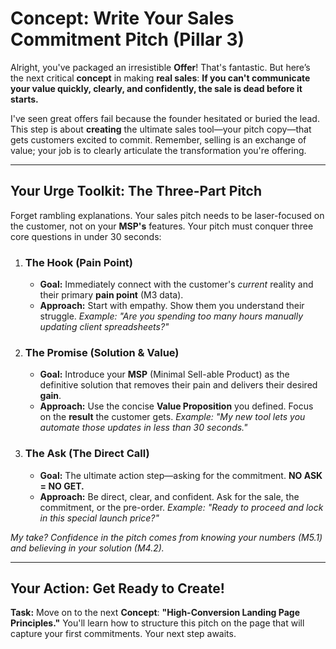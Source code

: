 # Concept: Write Your Sales Commitment Pitch (Pillar 3)

Alright, you've packaged an irresistible **Offer**! That's fantastic. But here’s the next critical **concept** in making **real sales**: **If you can't communicate your value quickly, clearly, and confidently, the sale is dead before it starts.**

I've seen great offers fail because the founder hesitated or buried the lead. This step is about **creating** the ultimate sales tool—your pitch copy—that gets customers excited to commit. Remember, selling is an exchange of value; your job is to clearly articulate the transformation you're offering.

---

## Your Urge Toolkit: The Three-Part Pitch

Forget rambling explanations. Your sales pitch needs to be laser-focused on the customer, not on your **MSP's** features. Your pitch must conquer three core questions in under 30 seconds:

1.  ### The Hook (Pain Point)

    * **Goal:** Immediately connect with the customer's *current* reality and their primary **pain point** (M3 data).
    * **Approach:** Start with empathy. Show them you understand their struggle. *Example: "Are you spending too many hours manually updating client spreadsheets?"*

2.  ### The Promise (Solution & Value)

    * **Goal:** Introduce your **MSP** (Minimal Sell-able Product) as the definitive solution that removes their pain and delivers their desired **gain**.
    * **Approach:** Use the concise **Value Proposition** you defined. Focus on the **result** the customer gets. *Example: "My new tool lets you automate those updates in less than 30 seconds."*

3.  ### The Ask (The Direct Call)

    * **Goal:** The ultimate action step—asking for the commitment. **NO ASK = NO GET.**
    * **Approach:** Be direct, clear, and confident. Ask for the sale, the commitment, or the pre-order. *Example: "Ready to proceed and lock in this special launch price?"*

*My take? Confidence in the pitch comes from knowing your numbers (M5.1) and believing in your solution (M4.2).*

---

## Your Action: Get Ready to Create!

**Task:** Move on to the next **Concept**: **"High-Conversion Landing Page Principles."** You'll learn how to structure this pitch on the page that will capture your first commitments. Your next step awaits.